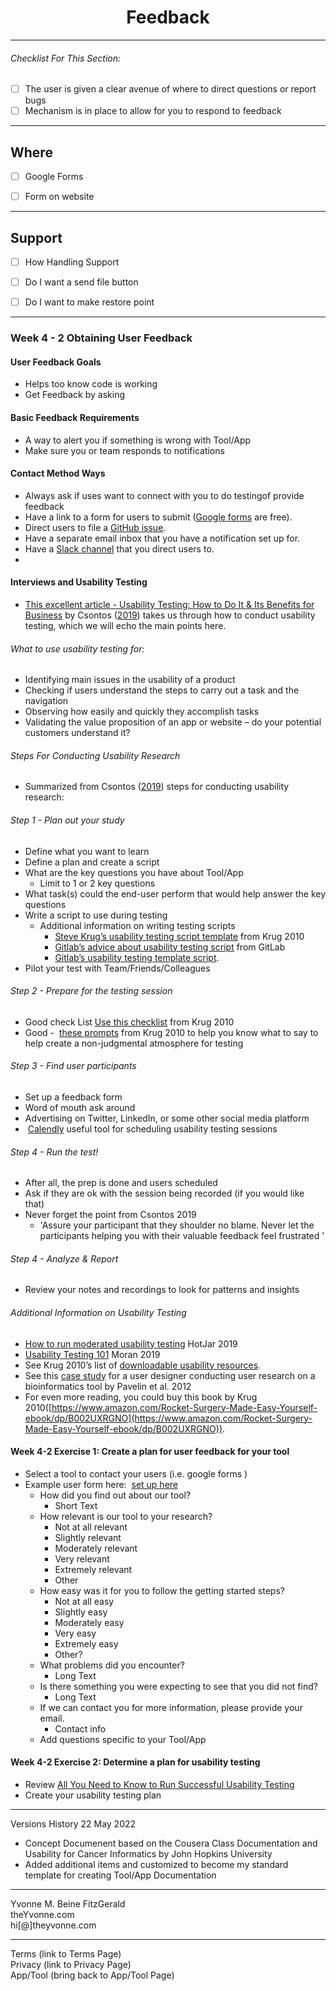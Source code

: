 <h1 align="center">Feedback</h1>

---

###### _Checklist For This Section:_  

- [ ] The user is given a clear avenue of where to direct questions or report bugs
- [ ] Mechanism is in place to allow for you to respond to feedback

---

## Where

- [ ] Google Forms
- [ ] Form on website


---


## Support
- [ ] How Handling Support
- [ ] Do I want a send file button
- [ ] Do I want to make restore point



---

### Week 4 - 2 Obtaining User Feedback
#### User Feedback Goals
- Helps too know code is working
- Get Feedback by asking


#### Basic Feedback Requirements
- A way to alert you if something is wrong with Tool/App
- Make sure you or team responds to notifications

#### Contact Method Ways
- Always ask if uses want to connect with you to do testingof provide feedback
- Have a link to a form for users to submit ([Google forms](https://www.google.com/forms/about/) are free).  
- Direct users to file a [GitHub issue](https://docs.github.com/en/github/managing-your-work-on-github/about-issues).  
- Have a separate email inbox that you have a notification set up for.  
- Have a [Slack channel](https://slack.com/) that you direct users to.
-

#### Interviews and Usability Testing
- [This excellent article - Usability Testing: How to Do It & Its Benefits for Business](https://uxstudioteam.com/ux-blog/usability-testing/) by Csontos ([2019](https://jhudatascience.org/Documentation_and_Usability/no_toc/obtaining-user-feedback.html#ref-Csontos2019)) takes us through how to conduct usability testing, which we will echo the main points here.

###### What to use usability testing for:
- Identifying main issues in the usability of a product
- Checking if users understand the steps to carry out a task and the navigation
- Observing how easily and quickly they accomplish tasks
- Validating the value proposition of an app or website – do your potential customers understand it?

###### Steps For Conducting Usability Research
- Summarized from Csontos ([2019](https://jhudatascience.org/Documentation_and_Usability/no_toc/obtaining-user-feedback.html#ref-Csontos2019)) steps for conducting usability research:

###### Step 1 - Plan out your study
- Define what you want to learn 
- Define a plan and create a script
- What are the key questions you have about Tool/App
	- Limit to 1 or 2 key questions
- What task(s) could the end-user perform that would help answer the key questions
- Write a script to use during testing
	- Additional information on writing testing scripts
		- [Steve Krug’s usability testing script template](http://sensible.com/downloads/test-script-web.pdf) from Krug 2010
		- [Gitlab’s advice about usability testing script](https://about.gitlab.com/handbook/engineering/ux/ux-research-training/writing-usability-testing-script/) from GitLab 
		- [Gitlab’s usability testing template script](https://docs.google.com/document/d/1_5Qu2JR9QE5LE6cK4eq9yJs-nXv2rlWWifcjacaiWdI/edit).
- Pilot your test with Team/Friends/Colleagues

###### Step 2 - Prepare for the testing session
- Good check List [Use this checklist](http://sensible.com/downloads/checklists.pdf) from Krug 2010 
- Good -  [these prompts](https://sensible.com/downloads/things-a-therapist-would-say.pdf) from Krug 2010 to help you know what to say to help create a non-judgmental atmosphere for testing

######  Step 3 - Find user participants
- Set up a feedback form
- Word of mouth ask around
- Advertising on Twitter, LinkedIn, or some other social media platform
-  [Calendly](https://calendly.com/) useful tool for scheduling usability testing sessions

###### Step 4 - Run the test!
- After all, the prep is done and users scheduled
- Ask if they are ok with the session being recorded (if you would like that)
- Never forget the point from Csontos 2019 
	- 'Assure your participant that they shoulder no blame. Never let the participants helping you with their valuable feedback feel frustrated '

###### Step 4 - Analyze & Report
- Review your notes and recordings to look for patterns and insights 

###### Additional Information on Usability Testing
-   [How to run moderated usability testing](https://www.hotjar.com/usability-testing/process-examples/) HotJar 2019 
-   [Usability Testing 101](https://www.nngroup.com/articles/usability-testing-101/) Moran 2019 
-   See Krug 2010’s list of [downloadable usability resources](https://sensible.com/download-files/).
-   See this [case study](https://journals.plos.org/ploscompbiol/article?id=10.1371/journal.pcbi.1002554) for a user designer conducting user research on a bioinformatics tool by Pavelin et al. 2012
-   For even more reading, you could buy this book by Krug 2010([https://www.amazon.com/Rocket-Surgery-Made-Easy-Yourself-ebook/dp/B002UXRGNO](https://www.amazon.com/Rocket-Surgery-Made-Easy-Yourself-ebook/dp/B002UXRGNO)).


#### Week 4-2 Exercise 1: Create a plan for user feedback for your tool
- Select a tool to contact your users (i.e. google forms )
- Example user form here:  [set up here](https://docs.google.com/forms/d/1erbaH2k8cra0A2GB6W9Da0tqJCT41ZPlCmHXpKRcMLk/edit?usp=sharing)
	- How did you find out about our tool?  
		- Short Text
	- How relevant is our tool to your research? 
		- Not at all relevant
		- Slightly relevant
		- Moderately relevant
		- Very relevant
		- Extremely relevant
		- Other
	- How easy was it for you to follow the getting started steps?
		- Not at all easy
		- Slightly easy
		- Moderately easy
		- Very easy
		- Extremely easy
		- Other?
	- What problems did you encounter?
		- Long Text
	- Is there something you were expecting to see that you did not find?
		- Long Text
	- If we can contact you for more information, please provide your email. 
		- Contact info
	- Add questions specific to your Tool/App

#### Week 4-2 Exercise 2: Determine a plan for usability testing
- Review [All You Need to Know to Run Successful Usability Testing](https://uxstudioteam.com/ux-blog/usability-testing/) 
- Create your usability testing plan 


---


Versions History
22 May 2022
  - Concept Documenent based on the Cousera Class Documentation and Usability for Cancer Informatics by John Hopkins University
  - Added additional items and customized to become my standard template for creating Tool/App Documentation
 

---
Yvonne M. Beine FitzGerald  
theYvonne.com  
hi[@]theyvonne.com  

---

Terms (link to Terms Page)  
Privacy (link to Privacy Page)  
App/Tool (bring back to App/Tool Page)  
